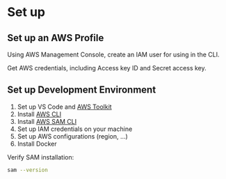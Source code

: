 # Set up

## Set up an AWS Profile

Using AWS Management Console, create an IAM user for using in the CLI.

Get AWS credentials, including Access key ID and Secret access key.


## Set up Development Environment

1. Set up VS Code and [AWS Toolkit](https://marketplace.visualstudio.com/items?itemName=AmazonWebServices.aws-toolkit-vscode)
2. Install [AWS CLI](../../../dev-tools/aws-cli.mdx)
3. Install [AWS SAM CLI](https://docs.aws.amazon.com/serverless-application-model/latest/developerguide/install-sam-cli.html#install-sam-cli-instructions)
4. Set up IAM credentials on your machine
5. Set up AWS configurations (region, ...)
6. Install Docker

Verify SAM installation:
```sh
sam --version
```
